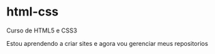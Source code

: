# html-css
 Curso de HTML5 e CSS3

Estou aprendendo a criar sites e agora vou gerenciar meus repositorios 